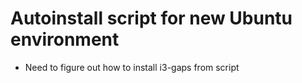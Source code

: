 # Autoinstall script for new Ubuntu environment

* Need to figure out how to install i3-gaps from script
